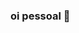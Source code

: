 ### oi pessoal 👋

<!--
**RobertaBonini/RobertaBonini** is a ✨ _special_ ✨ repository because its `README.md` (this file) appears on your GitHub profile.

Here are some ideas to get you started:

- 🔭 atualmente estou trabalhando em aprimorar meus conhecimentos ...
- 🌱 sou estudante do curso de Análise  e Desenvolvimento de Sistemas da faculdade de tecnologia da cidade de Praia Grande ...
- 👯 Pretendo mostrar os meus projetos e evoluções...
- 🤔 Procuro ajuda com conhecimento e emprego na área ...
- 💬 Ask me about ...
- 📫 How to reach me:
(13)991060274 
robertahidalgobonini@gmail.com 
- 😄 Pronouns: ...
- ⚡ Fun fact: ...
-->
